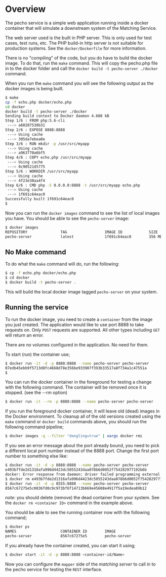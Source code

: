 # Overview

The pecho service is a simple web application running inside a docker container that will simulate a downstream system of the Matching Service.

The web server used is the built in PHP server. This is only used for test cases, test runs, etc. The PHP build-in http server is not suitable for production systems. See the `docker/Dockerfile` for more information.

There is no "compiling" of the code, but you do have to build the docker image. To do that, run the `make` command. This will copy the pecho.php file in to the docker folder and call the `docker build -t pecho-server ./docker` command.

When you run the `make` command you will see the following output as the docker images is being built.

```bash
$ make
cp -f echo.php docker/echo.php
cd docker
docker build -t pecho-server ./docker
Sending build context to Docker daemon 4.608 kB
Step 1/6 : FROM php:5.6-cli
 ---> a60207530b31
Step 2/6 : EXPOSE 8888:8888
 ---> Using cache
 ---> 305da7ebea0e
Step 3/6 : RUN mkdir -p /usr/src/myapp
 ---> Using cache
 ---> a963770a6bf5
Step 4/6 : COPY echo.php /usr/src/myapp
 ---> Using cache
 ---> 0c90521d5775
Step 5/6 : WORKDIR /usr/src/myapp
 ---> Using cache
 ---> 4f23e30aa4f4
Step 6/6 : CMD php -S 0.0.0.0:8888 -t /usr/src/myapp echo.php
 ---> Using cache
 ---> 1f691c64eac0
Successfully built 1f691c64eac0
$
```
Now you can run the `docker images` command to see the list of local images you have. You should be able to see the `pecho-server` image:

```bash
$ docker images
REPOSITORY               TAG                 IMAGE ID            SIZE
pecho-server             latest              1f691c64eac0        356 MB
```

## No Make command

To do what the `make` command will do, run the following:
```bash
$ cp -f echo.php docker/echo.php
$ cd docker
$ docker build -t pecho-server .
```

This will build the local docker image tagged `pecho-server` on your system.

## Running the service

To run the docker image, you need to create a `container` from the image you just created. The application would like to use port 8888 to take requests on. Only `POST` requests are supported. All other types including `GET` will return an error.

There are *no* volumes configured in the application. No need for them.

To start (run) the container use;

```bash
$ docker run -it -d -p 8888:8888 --name pecho-server pecho-server
07edb45ebb9f5713d8fc4668d78e356be933907f393b33517a8f734a1c47551a
$
```

You can run the docker container in the foreground for testing a change with the following command. The container will be removed once it is stopped. (see the --rm option)

```bash
$ docker run -it --rm -p 8888:8888 --name pecho-server pecho-server
```

If you run the foreground docker container, it will leave old (dead) images in the Docker environment. To cleanup all of the old versions created using the `make` command or `docker build` commands above, you should run the following command pipeline;

```bash
$ docker images -q --filter "dangling=true" | xargs docker rmi
```

If you see an error message about the port already bound, you need to pick a different local port number instead of the 8888 port. Change the first port number to something else like:

```bash
$ docker run -it -d -p 8888:8888 --name pecho-server pecho-server
e493b7fde2d1316afa996d4423dc5055243daa078b6d0052f754282977192b6b
docker: Error response from daemon: driver failed programming external connectivity on endpoint pecho-server (c530b6af25d06c9495b51d01f00f3772a950584e43d2597e005a05a90d03272d): Bind for 0.0.0.0:8888 failed: port is already allocated.
$ docker rm e493b7fde2d1316afa996d4423dc5055243daa078b6d0052f754282977192b6b
$ docker run -it -d -p 8555:8888 --name pecho-server pecho-server
8567c67275e5c0036fd0c9c973bf6f14713b669e45608e4917f5a19edea89b12
```

*note:* you should delete (remove) the dead container from your system. See the `docker rm <container ID>` command in the example above.

You should be able to see the running container now with the following command;

```bash
$ docker ps
NAMES                    CONTAINER ID        IMAGE                           STATUS              PORTS
pecho-server             8567c67275e5        pecho-server                    Up 4 minutes        0.0.0.0:8888->8888/tcp
```

If you already have the container created, you can start it using;

```bash
$ docker start -it -d -p 8888:8888 <container-id/Name>
````

Now you can configure the `mapper` side of the _matching server_ to call in to the pecho service for testing the `REST` interface.

